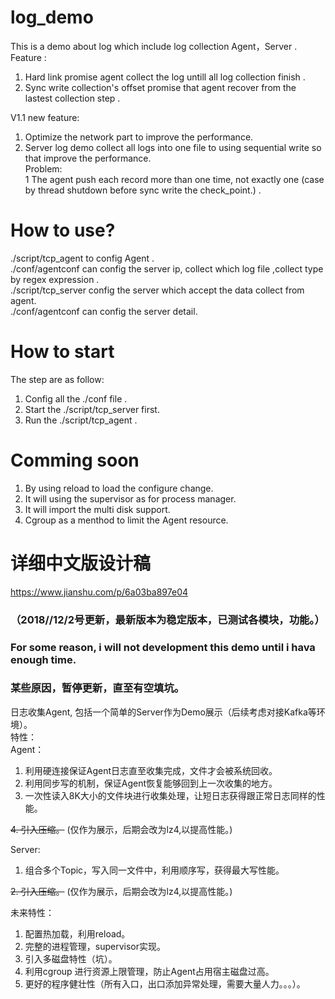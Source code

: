 # log_demo
This is a demo about log which include log collection Agent，Server .  
Feature :  
1. Hard link promise agent collect the log untill all log collection finish .  
2. Sync write collection's offset promise that agent recover from the lastest collection step .  

V1.1 new feature:  
1. Optimize the network part to improve the performance.  
2. Server log demo collect all logs into one file to using sequential write so that improve the performance.  
Problem:    
1 The agent push each record more than one time, not exactly one (case by thread shutdown before sync write the check_point.) .     
# How to use?  
./script/tcp_agent to config Agent .  
./conf/agentconf can config the server ip, collect which log file ,collect type by regex expression .  
./script/tcp_server config the server which accept the data collect from agent.  
./conf/agentconf can config the server detail.  
# How to start   
The step are as follow:  
1. Config all the ./conf file .  
2. Start the ./script/tcp_server first.  
3. Run the ./script/tcp_agent .  
# Comming soon  
1. By using reload to load the configure change.  
2. It will using the supervisor as for process manager.  
3. It will import the multi disk support.
4. Cgroup as a menthod to limit the Agent resource.



# 详细中文版设计稿
https://www.jianshu.com/p/6a03ba897e04  
### （2018//12/2号更新，最新版本为稳定版本，已测试各模块，功能。）  
###  For some reason, i will not development this demo until i hava enough time.  
###  某些原因，暂停更新，直至有空填坑。  
日志收集Agent, 包括一个简单的Server作为Demo展示（后续考虑对接Kafka等环境）。    
特性：  
Agent：  
1. 利用硬连接保证Agent日志直至收集完成，文件才会被系统回收。  
2. 利用同步写的机制，保证Agent恢复能够回到上一次收集的地方。 
3. 一次性读入8K大小的文件块进行收集处理，让短日志获得跟正常日志同样的性能。  

~~4. 引入压缩。~~  (仅作为展示，后期会改为lz4,以提高性能。)

Server:  
1. 组合多个Topic，写入同一文件中，利用顺序写，获得最大写性能。 

~~2. 引入压缩。~~  (仅作为展示，后期会改为lz4,以提高性能。)

未来特性：  
1. 配置热加载，利用reload。  
2. 完整的进程管理，supervisor实现。  
3. 引入多磁盘特性（坑）。  
4. 利用cgroup 进行资源上限管理，防止Agent占用宿主磁盘过高。  
5. 更好的程序健壮性（所有入口，出口添加异常处理，需要大量人力。。。）。  
